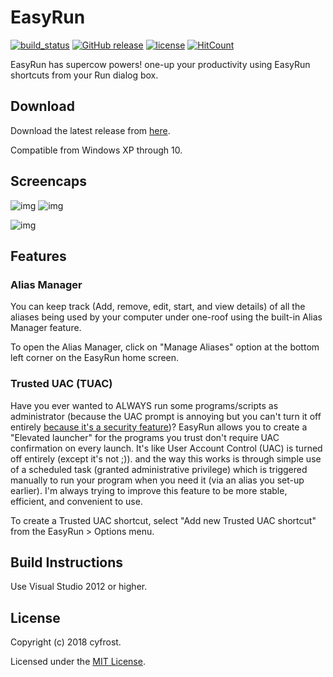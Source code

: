
# EasyRun

[![build_status](https://img.shields.io/badge/build-passing-brightgreen.svg)](https://github.com/cyfrost/EasyRun/releases/latest)
[![GitHub release](https://img.shields.io/badge/current%20release-v0.1-blue.svg)](https://github.com/cyfrost/EasyRun/releases/latest)
[![license](https://img.shields.io/badge/license-MIT-orange.svg)](https://github.com/cyfrost/easyrun/blob/master/LICENSE)
[![HitCount](http://hits.dwyl.com/cyfrost/easyrun.svg)](http://hits.dwyl.com/cyfrost/easyrun)

EasyRun has supercow powers! one-up your productivity using EasyRun shortcuts from your Run dialog box. 

## Download

Download the latest release from [here](https://github.com/cyfrost/EasyRun/releases/latest).

Compatible from Windows XP through 10.


## Screencaps

![img](https://i.imgur.com/f3yqTBi.png) ![img](https://i.imgur.com/hmKrkpd.png)

![img](https://i.imgur.com/a9eQa43.png)


## Features


### Alias Manager

You can keep track (Add, remove, edit, start, and view details) of all the aliases being used by your computer under one-roof using the built-in Alias Manager feature.

To open the Alias Manager, click on "Manage Aliases" option at the bottom left corner on the EasyRun home screen.



### Trusted UAC (TUAC)

Have you ever wanted to ALWAYS run some programs/scripts as administrator (because the UAC prompt is annoying but you can't turn it off entirely [because it's a security feature](https://security.stackexchange.com/questions/601/how-is-uac-a-security-improvement))? EasyRun allows you to create a "Elevated launcher" for the programs you trust don't require UAC confirmation on every launch. It's like User Account Control (UAC) is turned off entirely (except it's not ;)). and the way this works is through simple use of a scheduled task (granted administrative privilege) which is triggered manually to run your program when you need it (via an alias you set-up earlier). I'm always trying to improve this feature to be more stable, efficient, and convenient to use.

To create a Trusted UAC shortcut, select "Add new Trusted UAC shortcut" from the EasyRun > Options menu.


 ## Build Instructions

Use Visual Studio 2012 or higher.


## License

Copyright (c) 2018 cyfrost.

Licensed under the [MIT License](https://github.com/cyfrost/EasyRun/blob/master/LICENSE).
